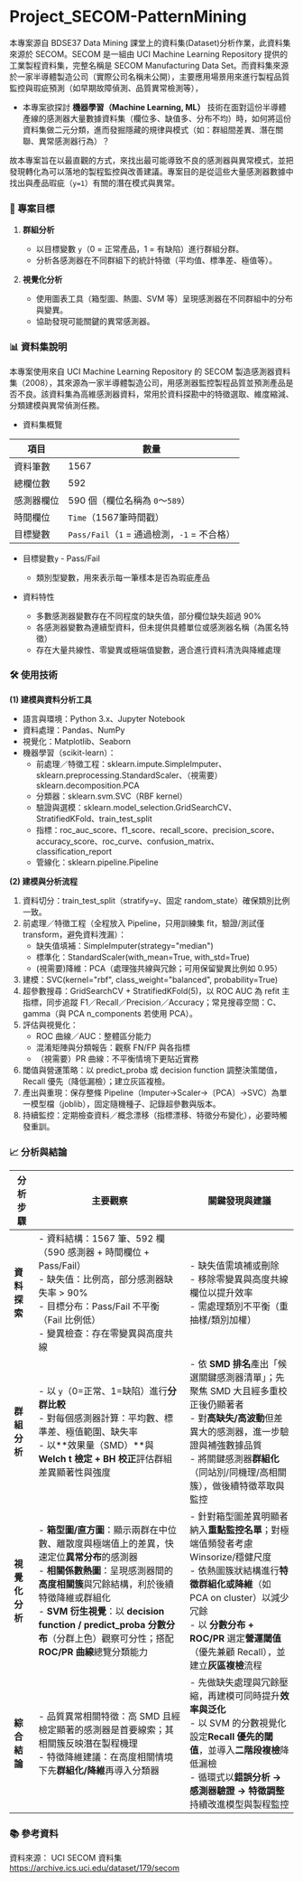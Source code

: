 # Project_SECOM-PatternMining

本專案源自 BDSE37 Data Mining 課堂上的資料集(Dataset)分析作業，此資料集來源於 SECOM。SECOM 是一組由 UCI Machine Learning Repository 提供的工業製程資料集，完整名稱是 SECOM Manufacturing Data Set。而資料集來源於一家半導體製造公司（實際公司名稱未公開），主要應用場景用來進行製程品質監控與瑕疵預測（如早期故障偵測、品質異常檢測等），

- 本專案欲探討 __機器學習（Machine Learning, ML）__ 技術在面對這份半導體產線的感測器大量數據資料集（欄位多、缺值多、分布不均）時，如何將這份資料集做二元分類，進而發掘隱藏的規律與模式（如：群組間差異、潛在關聯、異常感測器行為）？

故本專案旨在以最直觀的方式，來找出最可能導致不良的感測器與異常模式，並把發現轉化為可以落地的製程監控與改善建議。專案目的是從這些大量感測器數據中找出與產品瑕疵（`y=1`）有關的潛在模式與異常。

### 🎯 專案目標

1. **群組分析**
   - 以目標變數 `y`（0 = 正常產品，1 = 有缺陷）進行群組分群。
   - 分析各感測器在不同群組下的統計特徵（平均值、標準差、極值等）。

2. **視覺化分析**
   - 使用圖表工具（箱型圖、熱圖、SVM 等）呈現感測器在不同群組中的分布與變異。
   - 協助發現可能關鍵的異常感測器。

### 📊 資料集說明

本專案使用來自 UCI Machine Learning Repository 的 SECOM 製造感測器資料集（2008），其來源為一家半導體製造公司，用感測器監控製程品質並預測產品是否不良。該資料集為高維感測器資料，常用於資料探勘中的特徵選取、維度縮減、分類建模與異常偵測任務。

- 資料集概覽

| 項目    | 數量                                 |
| ----- | ---------------------------------- |
| 資料筆數  | 1567                               |
| 總欄位數  | 592                                |
| 感測器欄位 | 590 個（欄位名稱為 `0`～`589`）             |
| 時間欄位  | `Time`（1567筆時間戳）            |
| 目標變數  | `Pass/Fail`（`1` = 通過檢測，`-1` = 不合格） |

- 目標變數`y` - Pass/Fail
  - 類別型變數，用來表示每一筆樣本是否為瑕疵產品

- 資料特性
  - 多數感測器變數存在不同程度的缺失值，部分欄位缺失超過 90%
  - 各感測器變數為連續型資料，但未提供具體單位或感測器名稱（為匿名特徵）
  - 存在大量共線性、零變異或極端值變數，適合進行資料清洗與降維處理

### 🛠️ 使用技術

**(1) 建模與資料分析工具**
- 語言與環境：Python 3.x、Jupyter Notebook
- 資料處理：Pandas、NumPy
- 視覺化：Matplotlib、Seaborn
- 機器學習（scikit-learn）：  
  - 前處理／特徵工程：sklearn.impute.SimpleImputer、sklearn.preprocessing.StandardScaler、（視需要）sklearn.decomposition.PCA
  - 分類器：sklearn.svm.SVC（RBF kernel）
  - 驗證與選模：sklearn.model_selection.GridSearchCV、StratifiedKFold、train_test_split
  - 指標：roc_auc_score、f1_score、recall_score、precision_score、accuracy_score、roc_curve、confusion_matrix、classification_report
  - 管線化：sklearn.pipeline.Pipeline

**(2) 建模與分析流程**
1.  資料切分：train_test_split（stratify=y、固定 random_state）確保類別比例一致。
2.  前處理／特徵工程（全程放入 Pipeline，只用訓練集 fit，驗證/測試僅 transform，避免資料洩漏）：
    - 缺失值填補：SimpleImputer(strategy="median")
    - 標準化：StandardScaler(with_mean=True, with_std=True)
    - (視需要)降維：PCA（處理強共線與冗餘；可用保留變異比例如 0.95）
3. 建模：SVC(kernel="rbf", class_weight="balanced", probability=True)
4. 超參數搜尋：GridSearchCV + StratifiedKFold(5)，以 ROC AUC 為 refit 主指標，同步追蹤 F1／Recall／Precision／Accuracy；常見搜尋空間：C、gamma（與 PCA n_components 若使用 PCA）。
5. 評估與視覺化：
    - ROC 曲線／AUC：整體區分能力
    - 混淆矩陣與分類報告：觀察 FN/FP 與各指標
    - （視需要）PR 曲線：不平衡情境下更貼近實務
6. 閾值與營運策略：以 predict_proba 或 decision function 調整決策閾值，Recall 優先（降低漏檢）；建立灰區複檢。
7. 產出與重現：保存整條 Pipeline（Imputer→Scaler→〔PCA〕→SVC）為單一模型檔（joblib），固定隨機種子、記錄超參數與版本。
8. 持續監控：定期檢查資料／概念漂移（指標漂移、特徵分布變化），必要時觸發重訓。

### 📈 分析與結論

| 分析步驟      | 主要觀察                                                                                                                                                                                                     | 關鍵發現與建議                                                                                                                                                            |
| --------- | -------------------------------------------------------------------------------------------------------------------------------------------------------------------------------------------------------- | ------------------------------------------------------------------------------------------------------------------------------------------------------------------ |
| **資料探索**  | - 資料結構：1567 筆、592 欄（590 感測器 + 時間欄位 + Pass/Fail）<br>- 缺失值：比例高，部分感測器缺失率 > 90%<br>- 目標分布：Pass/Fail 不平衡（Fail 比例低）<br>- 變異檢查：存在零變異與高度共線                                                                       | - 缺失值需填補或刪除<br>- 移除零變異與高度共線欄位以提升效率<br>- 需處理類別不平衡（重抽樣/類別加權）                                                                                                         |
| **群組分析**  | - 以 `y`（0=正常、1=缺陷）進行**分群比較**<br>- 對每個感測器計算：平均數、標準差、極值範圍、缺失率<br>- 以\*\*效果量（SMD）\*\*與 **Welch t 檢定 + BH 校正**評估群組差異顯著性與強度                                                                                   | - 依 **SMD 排名**產出「候選關鍵感測器清單」；先聚焦 SMD 大且經多重校正後仍顯著者<br>- 對**高缺失/高波動**但差異大的感測器，進一步驗證與補強數據品質<br>- 將關鍵感測器**群組化**（同站別/同機理/高相關簇），做後續特徵萃取與監控                                |
| **視覺化分析** | - **箱型圖/直方圖**：顯示兩群在中位數、離散度與極端值上的差異，快速定位**異常分布**的感測器<br>- **相關係數熱圖**：呈現感測器間的**高度相關簇**與冗餘結構，利於後續特徵降維或群組化<br>- **SVM 衍生視覺**：以 **decision function / predict\_proba 分數分布**（分群上色）觀察可分性；搭配 **ROC/PR 曲線**總覽分類能力 | - 針對箱型圖差異明顯者納入**重點監控名單**；對極端值頻發者考慮 Winsorize/穩健尺度<br>- 依熱圖簇狀結構進行**特徵群組化或降維**（如 PCA on cluster）以減少冗餘<br>- 以 **分數分布 + ROC/PR** 選定**營運閾值**（優先兼顧 Recall），並建立**灰區複檢**流程 |
| **綜合結論**  | - 品質異常相關特徵：高 SMD 且經檢定顯著的感測器是首要線索；其相關簇反映潛在製程機理<br>- 特徵降維建議：在高度相關情境下先**群組化/降維**再導入分類器                                                                                                                      | - 先做缺失處理與冗餘壓縮，再建模可同時提升**效率與泛化**<br>- 以 SVM 的分數視覺化設定**Recall 優先的閾值**，並導入**二階段複檢**降低漏檢<br>- 循環式以**錯誤分析 → 感測器驗證 → 特徵調整**持續改進模型與製程監控                                   |
                                                                                                                      

### 📚 參考資料

資料來源： UCI SECOM 資料集 https://archive.ics.uci.edu/dataset/179/secom


